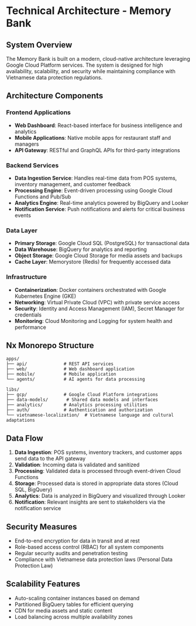 # Technical Architecture - Memory Bank

## System Overview

The Memory Bank is built on a modern, cloud-native architecture leveraging Google Cloud Platform services. The system is designed for high availability, scalability, and security while maintaining compliance with Vietnamese data protection regulations.

## Architecture Components

### Frontend Applications

- **Web Dashboard**: React-based interface for business intelligence and analytics
- **Mobile Applications**: Native mobile apps for restaurant staff and managers
- **API Gateway**: RESTful and GraphQL APIs for third-party integrations

### Backend Services

- **Data Ingestion Service**: Handles real-time data from POS systems, inventory management, and customer feedback
- **Processing Engine**: Event-driven processing using Google Cloud Functions and Pub/Sub
- **Analytics Engine**: Real-time analytics powered by BigQuery and Looker
- **Notification Service**: Push notifications and alerts for critical business events

### Data Layer

- **Primary Storage**: Google Cloud SQL (PostgreSQL) for transactional data
- **Data Warehouse**: BigQuery for analytics and reporting
- **Object Storage**: Google Cloud Storage for media assets and backups
- **Cache Layer**: Memorystore (Redis) for frequently accessed data

### Infrastructure

- **Containerization**: Docker containers orchestrated with Google Kubernetes Engine (GKE)
- **Networking**: Virtual Private Cloud (VPC) with private service access
- **Security**: Identity and Access Management (IAM), Secret Manager for credentials
- **Monitoring**: Cloud Monitoring and Logging for system health and performance

## Nx Monorepo Structure

```
apps/
├── api/              # REST API services
├── web/              # Web dashboard application
├── mobile/           # Mobile application
└── agents/           # AI agents for data processing

libs/
├── gcp/              # Google Cloud Platform integrations
├── data-models/       # Shared data models and interfaces
├── analytics/        # Analytics processing utilities
├── auth/             # Authentication and authorization
└── vietnamese-localization/  # Vietnamese language and cultural adaptations
```

## Data Flow

1. **Data Ingestion**: POS systems, inventory trackers, and customer apps send data to the API gateway
2. **Validation**: Incoming data is validated and sanitized
3. **Processing**: Validated data is processed through event-driven Cloud Functions
4. **Storage**: Processed data is stored in appropriate data stores (Cloud SQL, BigQuery)
5. **Analytics**: Data is analyzed in BigQuery and visualized through Looker
6. **Notification**: Relevant insights are sent to stakeholders via the notification service

## Security Measures

- End-to-end encryption for data in transit and at rest
- Role-based access control (RBAC) for all system components
- Regular security audits and penetration testing
- Compliance with Vietnamese data protection laws (Personal Data Protection Law)

## Scalability Features

- Auto-scaling container instances based on demand
- Partitioned BigQuery tables for efficient querying
- CDN for media assets and static content
- Load balancing across multiple availability zones

